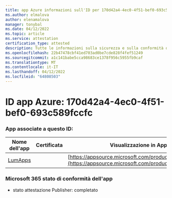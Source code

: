 ```yaml
---
title: app Azure informazioni sull'ID per 170d42a4-4ec0-4f51-bef0-693c589fccfc
ms.author: elmalova
author: elenamalova
manager: tonybal
ms.date: 04/12/2022
ms.topic: article
ms.service: attestation
certification_type: attested
description: Tutte le informazioni sulla sicurezza e sulla conformità disponibili per 170d42a4-4ec0-4f51-bef0-693c589fccfc.
ms.openlocfilehash: 22b47478cbf41ed703ad0be7cde828f4fef51249
ms.sourcegitcommit: a1c141babe5cca98683ce1378f956c5955fb9caf
ms.translationtype: MT
ms.contentlocale: it-IT
ms.lasthandoff: 04/12/2022
ms.locfileid: "64808503"
---
```

# <a name="azure-app-id-170d42a4-4ec0-4f51-bef0-693c589fccfc"></a>ID app Azure: 170d42a4-4ec0-4f51-bef0-693c589fccfc


### <a name="apps-associated-with-this-id"></a>App associate a questo ID:
| **Nome dell'app** | **Certificata** | **Visualizzazione in AppSource** |
|--------------|---------------|-----------------------|
| [LumApps](../forward/WA200001015.md) |  | [https://appsource.microsoft.com/product/office/WA200001015](https://appsource.microsoft.com/product/office/WA200001015) |

### <a name="microsoft-365-app-compliance-status"></a>Microsoft 365 stato di conformità dell'app
- stato attestazione Publisher: completato
